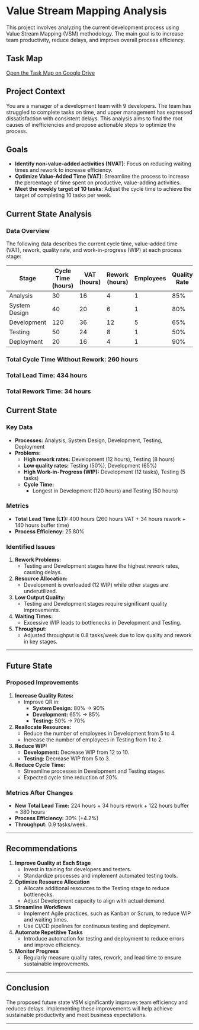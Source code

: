 # Value Stream Mapping Analysis

This project involves analyzing the current development process using Value Stream Mapping (VSM) methodology. The main goal is to increase team productivity, reduce delays, and improve overall process efficiency.

## Task Map

[Open the Task Map on Google Drive](https://drive.google.com/file/d/1Kb0PbeDtTPhFPjvW1sVT5LFaaIhUGDVF/view?usp=drive_link)

## Project Context

You are a manager of a development team with 9 developers. The team has struggled to complete tasks on time, and upper management has expressed dissatisfaction with consistent delays. This analysis aims to find the root causes of inefficiencies and propose actionable steps to optimize the process.

## Goals

- **Identify non-value-added activities (NVAT)**: Focus on reducing waiting times and rework to increase efficiency.
- **Optimize Value-Added Time (VAT)**: Streamline the process to increase the percentage of time spent on productive, value-adding activities.
- **Meet the weekly target of 10 tasks**: Adjust the cycle time to achieve the target of completing 10 tasks per week.

## Current State Analysis

### Data Overview

The following data describes the current cycle time, value-added time (VAT), rework, quality rate, and work-in-progress (WIP) at each process stage:

| Stage            | Cycle Time (hours) | VAT (hours) | Rework (hours) | Employees | Quality Rate |
|------------------|--------------------|-------------|----------------|-----------|--------------|
| Analysis         | 30                 | 16          | 4              | 1         | 85%          |
| System Design    | 40                 | 20          | 6              | 1         | 80%          |
| Development      | 120                | 36          | 12             | 5         | 65%          |
| Testing          | 50                 | 24          | 8              | 1         | 50%          |
| Deployment       | 20                 | 16          | 4              | 1         | 90%          |

### Total Cycle Time Without Rework: 260 hours  
### Total Lead Time: 434 hours  
### Total Rework Time: 34 hours  

## Current State

### **Key Data**
- **Processes:** Analysis, System Design, Development, Testing, Deployment
- **Problems:**
  - **High rework rates:** Development (12 hours), Testing (8 hours)
  - **Low quality rates:** Testing (50%), Development (65%)
  - **High Work-in-Progress (WIP):** Development (12 tasks), Testing (5 tasks)
  - **Cycle Time:**
    - Longest in Development (120 hours) and Testing (50 hours)

### **Metrics**
- **Total Lead Time (LT):** 400 hours (260 hours VAT + 34 hours rework + 140 hours buffer time)
- **Process Efficiency:** 25.80%

### **Identified Issues**
1. **Rework Problems:**
   - Testing and Development stages have the highest rework rates, causing delays.
2. **Resource Allocation:**
   - Development is overloaded (12 WIP) while other stages are underutilized.
3. **Low Output Quality:**
   - Testing and Development stages require significant quality improvements.
4. **Waiting Times:**
   - Excessive WIP leads to bottlenecks in Development and Testing.
5. **Throughput:**
   - Adjusted throughput is 0.8 tasks/week due to low quality and rework in key stages.

---

## Future State

### **Proposed Improvements**
1. **Increase Quality Rates:**
   - Improve QR in:
     - **System Design:** 80% → 90%
     - **Development:** 65% → 85%
     - **Testing:** 50% → 70%
2. **Reallocate Resources:**
   - Reduce the number of employees in Development from 5 to 4.
   - Increase the number of employees in Testing from 1 to 2.
3. **Reduce WIP:**
   - **Development:** Decrease WIP from 12 to 10.
   - **Testing:** Decrease WIP from 5 to 3.
4. **Reduce Cycle Time:**
   - Streamline processes in Development and Testing stages.
   - Expected cycle time reduction of 20%.

### **Metrics After Changes**
- **New Total Lead Time:** 224 hours + 34 hours rework + 122 hours buffer = 380 hours
- **Process Efficiency:** 30% (+4.2%)
- **Throughput:** 0.9 tasks/week.

---

## Recommendations

1. **Improve Quality at Each Stage**
   - Invest in training for developers and testers.
   - Standardize processes and implement automated testing tools.
2. **Optimize Resource Allocation**
   - Allocate additional resources to the Testing stage to reduce bottlenecks.
   - Adjust Development capacity to align with actual demand.
3. **Streamline Workflows**
   - Implement Agile practices, such as Kanban or Scrum, to reduce WIP and waiting times.
   - Use CI/CD pipelines for continuous testing and deployment.
4. **Automate Repetitive Tasks**
   - Introduce automation for testing and deployment to reduce errors and improve efficiency.
5. **Monitor Progress**
   - Regularly measure quality rates, rework, and lead time to ensure sustainable improvements.

---

## Conclusion

The proposed future state VSM significantly improves team efficiency and reduces delays. Implementing these improvements will help achieve sustainable productivity and meet business expectations.

---

